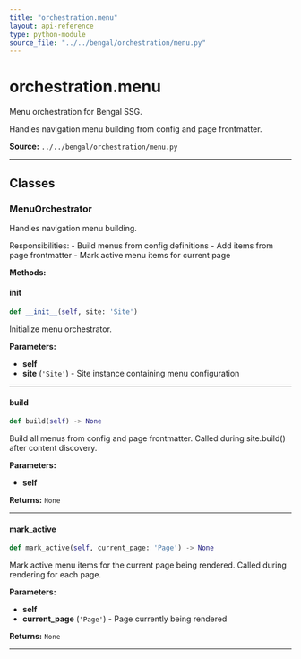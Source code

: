 ```yaml
---
title: "orchestration.menu"
layout: api-reference
type: python-module
source_file: "../../bengal/orchestration/menu.py"
---
```


# orchestration.menu

Menu orchestration for Bengal SSG.

Handles navigation menu building from config and page frontmatter.

**Source:** `../../bengal/orchestration/menu.py`

---

## Classes

### MenuOrchestrator


Handles navigation menu building.

Responsibilities:
    - Build menus from config definitions
    - Add items from page frontmatter
    - Mark active menu items for current page




**Methods:**

#### __init__

```python
def __init__(self, site: 'Site')
```

Initialize menu orchestrator.

**Parameters:**

- **self**
- **site** (`'Site'`) - Site instance containing menu configuration







---
#### build

```python
def build(self) -> None
```

Build all menus from config and page frontmatter.
Called during site.build() after content discovery.

**Parameters:**

- **self**

**Returns:** `None`






---
#### mark_active

```python
def mark_active(self, current_page: 'Page') -> None
```

Mark active menu items for the current page being rendered.
Called during rendering for each page.

**Parameters:**

- **self**
- **current_page** (`'Page'`) - Page currently being rendered

**Returns:** `None`






---


